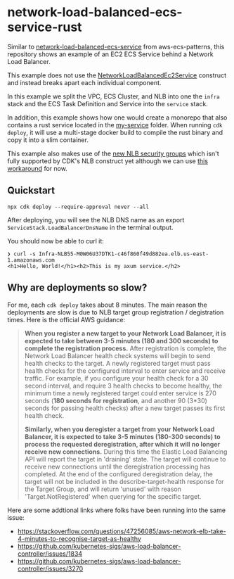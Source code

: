 # network-load-balanced-ecs-service-rust

Similar to [network-load-balanced-ecs-service](https://github.com/aws/aws-cdk/blob/v2.97.0/packages/aws-cdk-lib/aws-ecs-patterns/lib/ecs/network-load-balanced-ecs-service.ts) from aws-ecs-patterns, this repository shows an example of an EC2 ECS Service behind a Network Load Balancer.

This example does not use the [NetworkLoadBalancedEc2Service](https://docs.aws.amazon.com/cdk/api/v2/docs/aws-cdk-lib.aws_ecs_patterns.NetworkLoadBalancedEc2Service.html) construct and instead breaks apart each individual component.

In this example we split the VPC, ECS Cluster, and NLB into one the `infra` stack and the ECS Task Definition and Service into the `service` stack.

In addition, this example shows how one would create a monorepo that also contains a rust service located in the [my-service](./my-service/) folder. When running `cdk deploy`, it will use a multi-stage docker build to compile the rust binary and copy it into a slim container.

This example also makes use of the [new NLB security groups](https://aws.amazon.com/blogs/containers/network-load-balancers-now-support-security-groups/) which isn't fully supported by CDK's NLB construct yet although we can use [this workaround](https://github.com/aws/aws-cdk/issues/1490#issuecomment-1712248770) for now.

## Quickstart

```shell
npx cdk deploy --require-approval never --all
```

After deploying, you will see the NLB DNS name as an export `ServiceStack.LoadBalancerDnsName` in the terminal output.

You should now be able to curl it:

```
❯ curl -s Infra-NLB55-M0W06U37DTK1-c46f860f49d882ea.elb.us-east-1.amazonaws.com
<h1>Hello, World!</h1><h2>This is my axum service.</h2>
```

## Why are deployments so slow?

For me, each `cdk deploy` takes about 8 minutes. The main reason the deployments are slow is due to NLB target group registration / degistration times. Here is the official AWS guidance:

>**When you register a new target to your Network Load Balancer, it is expected to take between 3-5 minutes (180 and 300 seconds) to complete the registration process.** After registration is complete, the Network Load Balancer health check systems will begin to send health checks to the target. A newly registered target must pass health checks for the configured interval to enter service and receive traffic. For example, if you configure your health check for a 30 second interval, and require 3 health checks to become healthy, the minimum time a newly registered target could enter service is 270 seconds (**180 seconds for registration**, and another 90 (3*30) seconds for passing health checks) after a new target passes its first health check.
>
>**Similarly, when you deregister a target from your Network Load Balancer, it is expected to take 3-5 minutes (180-300 seconds) to process the requested deregistration, after which it will no longer receive new connections.** During this time the Elastic Load  Balancing API will report the target in 'draining' state. The target will continue to receive new connections until the deregistration processing has completed. At the end of the configured deregistration delay, the target will not be included in the describe-target-health response for the Target Group, and will return 'unused' with reason 'Target.NotRegistered' when querying for the specific target.

Here are some addtional links where folks have been running into the same issue:

- https://stackoverflow.com/questions/47256085/aws-network-elb-take-4-minutes-to-recognise-target-as-healthy
- https://github.com/kubernetes-sigs/aws-load-balancer-controller/issues/1834
- https://github.com/kubernetes-sigs/aws-load-balancer-controller/issues/3270
